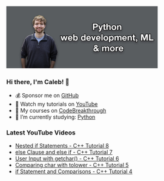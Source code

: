 <img src="github-cover-photo-my-face.jpg" width="400px" />

### Hi there, I'm Caleb! 🍛

- 💰 Sponsor me on [GitHub](https://github.com/sponsors/CalebCurry)
- 🎥 Watch my tutorials on [YouTube](https://www.youtube.com/calebthevideomaker2)
- 📗 My courses on [CodeBreakthrough](https://www.codebreakthrough.com)
- 🤔 I’m currently studying: [Python](https://www.youtube.com/watch?v=s3IvdkCq2_c&t=4254s)

### Latest YouTube Videos
<!-- YOUTUBE:START -->
- [Nested if Statements - C++ Tutorial 8](https://www.youtube.com/watch?v=AAbFlEQ4FKE)
- [else Clause and else if - C++ Tutorial 7](https://www.youtube.com/watch?v=idjWFMYNCHc)
- [User Input with getchar&lpar;&rpar; - C++ Tutorial 6](https://www.youtube.com/watch?v=5GY_C_LDLX8)
- [Comparing char with tolower - C++ Tutorial 5](https://www.youtube.com/watch?v=Eec-Ae9-Jao)
- [if Statement and Comparisons - C++ Tutorial 4](https://www.youtube.com/watch?v=LIVIbtwi2ac)
<!-- YOUTUBE:END -->
